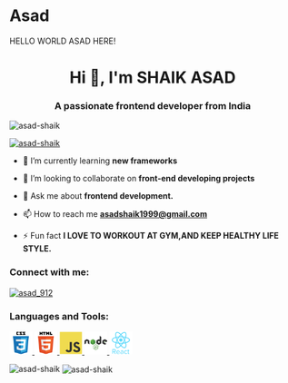 # Asad
HELLO WORLD ASAD HERE!
<h1 align="center">Hi 👋, I'm SHAIK ASAD</h1>
<h3 align="center">A passionate frontend developer from India</h3>

<p align="left"> <img src="https://komarev.com/ghpvc/?username=asad-shaik&label=Profile%20views&color=0e75b6&style=flat" alt="asad-shaik" /> </p>

<p align="left"> <a href="https://github.com/ryo-ma/github-profile-trophy"><img src="https://github-profile-trophy.vercel.app/?username=asad-shaik" alt="asad-shaik" /></a> </p>

- 🌱 I’m currently learning **new frameworks**

- 👯 I’m looking to collaborate on **front-end developing projects**

- 💬 Ask me about **frontend development.**

- 📫 How to reach me **asadshaik1999@gmail.com**

- ⚡ Fun fact **I LOVE TO WORKOUT AT GYM,AND KEEP HEALTHY LIFE STYLE.**

<h3 align="left">Connect with me:</h3>
<p align="left">
<a href="https://instagram.com/asad_912" target="blank"><img align="center" src="https://raw.githubusercontent.com/rahuldkjain/github-profile-readme-generator/master/src/images/icons/Social/instagram.svg" alt="asad_912" height="30" width="40" /></a>
</p>

<h3 align="left">Languages and Tools:</h3>
<p align="left"> <a href="https://www.w3schools.com/css/" target="_blank" rel="noreferrer"> <img src="https://raw.githubusercontent.com/devicons/devicon/master/icons/css3/css3-original-wordmark.svg" alt="css3" width="40" height="40"/> </a> <a href="https://www.w3.org/html/" target="_blank" rel="noreferrer"> <img src="https://raw.githubusercontent.com/devicons/devicon/master/icons/html5/html5-original-wordmark.svg" alt="html5" width="40" height="40"/> </a> <a href="https://developer.mozilla.org/en-US/docs/Web/JavaScript" target="_blank" rel="noreferrer"> <img src="https://raw.githubusercontent.com/devicons/devicon/master/icons/javascript/javascript-original.svg" alt="javascript" width="40" height="40"/> </a> <a href="https://nodejs.org" target="_blank" rel="noreferrer"> <img src="https://raw.githubusercontent.com/devicons/devicon/master/icons/nodejs/nodejs-original-wordmark.svg" alt="nodejs" width="40" height="40"/> </a> <a href="https://reactjs.org/" target="_blank" rel="noreferrer"> <img src="https://raw.githubusercontent.com/devicons/devicon/master/icons/react/react-original-wordmark.svg" alt="react" width="40" height="40"/> </a> </p>

<p><img align="left" src="https://github-readme-stats.vercel.app/api/top-langs?username=asad-shaik&show_icons=true&locale=en&layout=compact" alt="asad-shaik" /></p>

<p>&nbsp;<img align="center" src="https://github-readme-stats.vercel.app/api?username=asad-shaik&show_icons=true&locale=en" alt="asad-shaik" /></p>
